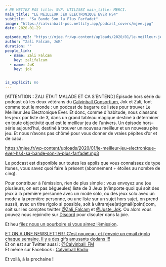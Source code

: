 ```yaml
---
# NE METTEZ PAS title: SVP. UTILISEZ main_title: MERCI.
main_title: "LE MEILLEUR JEU ELECTRONIQUE EVER HS4"
subtitle:  "Sa Bande Son la Plus Farfadet"
image: "https://calvinball-poc.netlify.app/podcast_covers/mjee.jpg"
date: 2020-01-29

episode_mp3: "https://mjee.fr/wp-content/uploads/2020/01/le-meilleur-jeu-electronique-ever-hs4-sa-bande-son-la-plus-farfadet.mp3"
author: "Zali Falcam, JoK"
duration: ""
people_link: 
  - name: Zali Falcam
    key: zalifalcam
  - name: JoK
    key: jok


is_explicit: no
---
```


<PodcastHeader/>

<!-- ECRIRE LA DESCRIPTION DE L'EPISODE SOUS CETTE LIGNE -->
<p>[ATTENTION : ZALI ÉTAIT MALADE ET CA S’ENTEND] Épisode hors série du podcast où les deux vétérans du <a href="https://calvinballradio.wordpress.com/" rel="nofollow">Calvinball Consortium</a>, Jok et Zali, font comme tout le monde : un podcast de bagarre de listes pour trouver&nbsp;Le Meilleur Jeu Electronique Ever. Et donc, comme d’habitude, nous classons les jeux par liste de 3, dans un grand tableau magique destiné à déterminer en toute objectivité quel est le meilleur jeu de l’univers. Un épisode hors-série aujourd’hui, destiné à trouver un nouveau meilleur et un nouveau pire jeu. Et nous n’avons pas chômé pour vous donner de vraies pépites d’or et de caca.</p>
<p><a href="https://mjee.fr/wp-content/uploads/2020/01/le-meilleur-jeu-electronique-ever-hs4-sa-bande-son-la-plus-farfadet.mp3" rel="nofollow">https://mjee.fr/wp-content/uploads/2020/01/le-meilleur-jeu-electronique-ever-hs4-sa-bande-son-la-plus-farfadet.mp3</a></p>
<p>Le podcast est disponible sur toutes les applis que vous connaissez de type Itunes, vous savez quoi faire à présent (abonnement + étoiles au nombre de cinq).</p>
<p>Pour contribuer à l’émission, rien de plus simple : vous envoyez une (ou plusieurs, on est pas bégueules) liste de&nbsp;3 Jeux&nbsp;(n’importe quoi qui soit des jeux à la première personne avec un mode solo, ou des jeux solo avec un mode a la première personne, ou une liste sur un sujet hors sujet, on prend aussi), avec un titre rigolo si possible, soit à&nbsp;ultramjee(at)gmail(point)com, soit sur les comptes twitter&nbsp;<a href="https://twitter.com/Zali_Falcam" rel="nofollow">@Zali_Falcam</a>&nbsp;et&nbsp;<a href="https://twitter.com/Juste_JoK" rel="nofollow">@Juste_Jok</a>.&nbsp;Ou alors vous pouvez nous rejoindre sur&nbsp;<a href="https://discord.gg/4RnA9v7" rel="nofollow">Discord</a>&nbsp;pour discuter dans la joie.</p>
<p>Et heu <a href="https://fr.tipeee.com/calvinball" rel="nofollow">filez nous un pourboire si vous aimez l’émission</a>.</p>
<p><a href="https://twitter.us7.list-manage.com/subscribe?u=da574416b45d27907fa2cb271&amp;id=47a77c6791" rel="nofollow">ET ON A UNE NEWSLETTER ! C’est nouveau, et j’envoie un email rigolo chaque semaine. Il y a des gifs amusants dedans !!!</a><br>
Et on est sur Twitter aussi :&nbsp;<a href="https://twitter.com/Calvinball_FM?lang=fr" rel="nofollow">@Calvinball_FM</a><br>
Et même sur Facebook : <a href="https://www.facebook.com/CalvinballRadio" rel="nofollow">Calvinball Radio</a></p>
<p>Et voilà, à la prochaine !</p>


